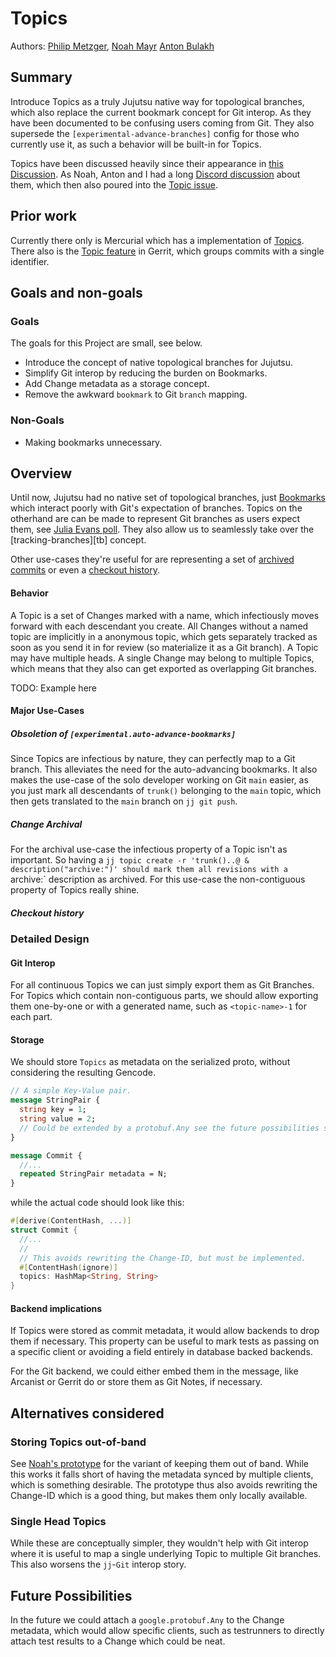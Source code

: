 # Topics

Authors: [Philip Metzger](mailto:philipmetzger@bluewin.ch), [Noah Mayr](mailto:dev@noahmayr.com)
 [Anton Bulakh](mailto:him@necaq.ua)

## Summary

Introduce Topics as a truly Jujutsu native way for topological branches, which 
also replace the current bookmark concept for Git interop. As they have been
documented to be confusing users coming from Git. They also supersede the 
`[experimental-advance-branches]` config for those who currently use it, as 
such a behavior will be built-in for Topics.

Topics have been discussed heavily since their appearance in 
[this Discussion][gh-discuss]. As Noah, Anton and I had a long 
[Discord discussion][dc-thread] about them, which then also poured into the 
[Topic issue][issue].

## Prior work 

Currently there only is Mercurial which has a implementation of 
[Topics][hg-topics]. There also is the [Topic feature][gerrit-topics] in Gerrit,
which groups commits with a single identifier.


## Goals and non-goals

### Goals

The goals for this Project are small, see below.

* Introduce the concept of native topological branches for Jujutsu.
* Simplify Git interop by reducing the burden on Bookmarks.
* Add Change metadata as a storage concept.
* Remove the awkward `bookmark` to Git `branch` mapping.

### Non-Goals

* Making bookmarks unnecessary.

## Overview

Until now, Jujutsu had no native set of topological branches, just 
[Bookmarks][bm] which interact poorly with Git's expectation of branches. 
Topics on the otherhand are can be made to represent Git branches as users 
expect them, see [Julia Evans poll][jvns-poll]. They also allow us to 
seamlessly take over the [tracking-branches][tb] concept.

Other use-cases they're useful for are representing a set of 
[archived commits][archived] or even a [checkout history][checkout].


#### Behavior

A Topic is a set of Changes marked with a name, which infectiously moves 
forward with each descendant you create. All Changes without a named topic are
implicitly in a anonymous topic, which gets separately tracked as soon as you 
send it in for review (so materialize it as a Git branch). A Topic may have
multiple heads. A single Change may belong to multiple Topics, which means 
that they also can get exported as overlapping Git branches. 


TODO: Example here

#### Major Use-Cases 


##### Obsoletion of `[experimental.auto-advance-bookmarks]`

Since Topics are infectious by nature, they can perfectly map to a Git branch.
This alleviates the need for the auto-advancing bookmarks. It also makes the 
use-case of the solo developer working on Git `main` easier, as you just mark
all descendants of `trunk()` belonging to the `main` topic, which then gets 
translated to the `main` branch on `jj git push`.


##### Change Archival

For the archival use-case the infectious property of a Topic isn't as 
important. So having a 
`jj topic create -r 'trunk()..@ & description("archive:")' should mark them all
revisions with a `archive:` description as archived. For this use-case the 
non-contiguous property of Topics really shine.

##### Checkout history

### Detailed Design

#### Git Interop

For all continuous Topics we can just simply export them as Git Branches. For 
Topics which contain non-contiguous parts, we should allow exporting them 
one-by-one or with a generated name, such as `<topic-name>-1` for each part.

#### Storage

We should store `Topics` as metadata on the serialized proto, without 
considering the resulting Gencode. 


```protobuf
// A simple Key-Value pair. 
message StringPair {
  string key = 1;
  string value = 2;
  // Could be extended by a protobuf.Any see the future possibilities section.
}

message Commit {
  //...
  repeated StringPair metadata = N;
}
```

while the actual code should look like this:

```rust
#[derive(ContentHash, ...)]
struct Commit {
  //...
  //
  // This avoids rewriting the Change-ID, but must be implemented.
  #[ContentHash(ignore)]
  topics: HashMap<String, String>
}
```

#### Backend implications

If Topics were stored as commit metadata, it would allow backends to drop 
them if necessary. This property can be useful to mark tests as passing
on a specific client or avoiding a field entirely in database backed backends. 

For the Git backend, we could either embed them in the message, like Arcanist 
or Gerrit do or store them as Git Notes, if necessary. 

## Alternatives considered 

### Storing Topics out-of-band 

See [Noah's prototype][prototype] for the variant of keeping them out of band.
While this works it falls short of having the metadata synced by multiple 
clients, which is something desirable. The prototype thus also avoids rewriting
the Change-ID which is a good thing, but makes them only locally available.


### Single Head Topics

While these are conceptually simpler, they wouldn't help with Git interop where
it is useful to map a single underlying Topic to multiple Git branches. This 
also worsens the `jj`-`Git` interop story.

## Future Possibilities

In the future we could attach a `google.protobuf.Any` to the Change metadata, 
which would allow specific clients, such as testrunners to directly attach test
results to a Change which could be neat. 

[archived]: https://github.com/martinvonz/jj/discussions/4180
[bm]:  ../bookmarks.md
[checkout]: https://github.com/martinvonz/jj/issues/3713
[dc-thread]: https://discord.com/channels/968932220549103686/1224085912464527502
[gerrit-topics]: https://gerrit-review.googlesource.com/Documentation/cross-repository-changes.html
[gh-discuss]: https://github.com/martinvonz/jj/discussions/2425#discussioncomment-7376935
[hg-topics]: https://www.mercurial-scm.org/doc/evolution/tutorials/topic-tutorial.html#topic-basics
[issue]: https://github.com/martinvonz/jj/discussions/2425#discussioncomment-7376935
[jvns-poll]: https://social.jvns.ca/@b0rk/111709458396281239
[prototype]: https://github.com/martinvonz/jj/pull/3613 
